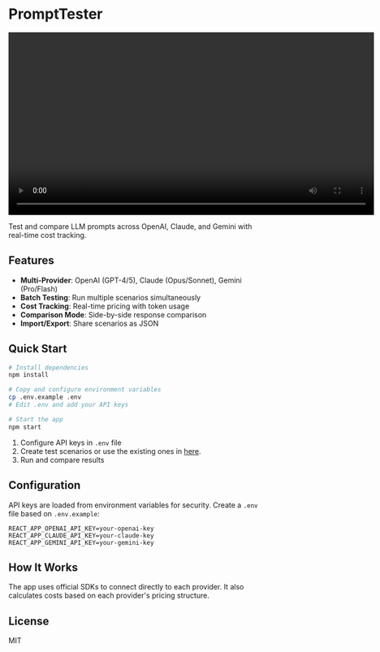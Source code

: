 # PromptTester

<video controls width="720">
  <source src="https://raw.githubusercontent.com/aralyekta/prompttester/refs/heads/master/img/promptTester.mp4" type="video/mp4" />
</video>

Test and compare LLM prompts across OpenAI, Claude, and Gemini with real-time cost tracking.

## Features

- **Multi-Provider**: OpenAI (GPT-4/5), Claude (Opus/Sonnet), Gemini (Pro/Flash)
- **Batch Testing**: Run multiple scenarios simultaneously
- **Cost Tracking**: Real-time pricing with token usage
- **Comparison Mode**: Side-by-side response comparison
- **Import/Export**: Share scenarios as JSON

## Quick Start

```bash
# Install dependencies
npm install

# Copy and configure environment variables
cp .env.example .env
# Edit .env and add your API keys

# Start the app
npm start
```

1. Configure API keys in `.env` file
2. Create test scenarios or use the existing ones in [here](https://github.com/aralyekta/prompttester/tree/master/examples).
3. Run and compare results

## Configuration

API keys are loaded from environment variables for security. Create a `.env` file based on `.env.example`:

```
REACT_APP_OPENAI_API_KEY=your-openai-key
REACT_APP_CLAUDE_API_KEY=your-claude-key  
REACT_APP_GEMINI_API_KEY=your-gemini-key
```

## How It Works

The app uses official SDKs to connect directly to each provider. It also calculates costs based on each provider's pricing structure.

## License

MIT
